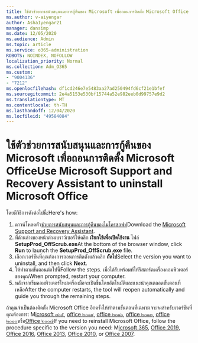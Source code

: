 ```yaml
---
title: ใช้ตัวช่วยการสนับสนุนและการกู้คืนของ Microsoft เพื่อถอนการติดตั้ง Microsoft Office
ms.author: v-aiyengar
author: AshaIyengar21
manager: dansimp
ms.date: 12/05/2020
ms.audience: Admin
ms.topic: article
ms.service: o365-administration
ROBOTS: NOINDEX, NOFOLLOW
localization_priority: Normal
ms.collection: Adm_O365
ms.custom:
- "9004136"
- "7212"
ms.openlocfilehash: df1cd246e7e5483aa27ad250494fd6cf21e1bfef
ms.sourcegitcommit: 2e4a5153e530bf15744a52e982eeb0d99757e9d2
ms.translationtype: MT
ms.contentlocale: th-TH
ms.lasthandoff: 12/04/2020
ms.locfileid: "49584084"
---
```

# <a name="use-microsoft-support-and-recovery-assistant-to-uninstall-microsoft-office"></a><span data-ttu-id="8309f-102">ใช้ตัวช่วยการสนับสนุนและการกู้คืนของ Microsoft เพื่อถอนการติดตั้ง Microsoft Office</span><span class="sxs-lookup"><span data-stu-id="8309f-102">Use Microsoft Support and Recovery Assistant to uninstall Microsoft Office</span></span>

<span data-ttu-id="8309f-103">โดยมีวิธีการดังต่อไปนี้:</span><span class="sxs-lookup"><span data-stu-id="8309f-103">Here's how:</span></span>

1. <span data-ttu-id="8309f-104">ดาวน์โหลดตัว[ช่วยการสนับสนุนและการกู้คืนของไมโครซอฟท์](https://go.microsoft.com/fwlink/?linkid=2139122)</span><span class="sxs-lookup"><span data-stu-id="8309f-104">Download the [Microsoft Support and Recovery Assistant](https://go.microsoft.com/fwlink/?linkid=2139122).</span></span>
1. <span data-ttu-id="8309f-105">ที่ด้านล่างของหน้าต่างเบราว์เซอร์ให้คลิก **เรียกใช้เพื่อเปิดใช้งาน** ไฟล์ **SetupProd_OffScrub.exe**</span><span class="sxs-lookup"><span data-stu-id="8309f-105">At the bottom of the browser window, click **Run** to launch the **SetupProd_OffScrub.exe** file.</span></span>
1. <span data-ttu-id="8309f-106">เลือกเวอร์ชันที่คุณต้องการถอนการติดตั้งแล้วคลิก **ถัดไป**</span><span class="sxs-lookup"><span data-stu-id="8309f-106">Select the version you want to uninstall, and then click **Next**.</span></span>
1. <span data-ttu-id="8309f-107">ให้ทำตามขั้นตอนต่อไปนี้</span><span class="sxs-lookup"><span data-stu-id="8309f-107">Follow the steps.</span></span> <span data-ttu-id="8309f-108">เมื่อได้รับพร้อมท์ให้รีสตาร์ตเครื่องคอมพิวเตอร์ของคุณ</span><span class="sxs-lookup"><span data-stu-id="8309f-108">When prompted, restart your computer.</span></span>
1. <span data-ttu-id="8309f-109">หลังจากเริ่มคอมพิวเตอร์ใหม่เครื่องมือจะเปิดขึ้นโดยอัตโนมัติและแนะนำคุณตลอดขั้นตอนที่เหลือ</span><span class="sxs-lookup"><span data-stu-id="8309f-109">After the computer restarts, the tool will reopen automatically and guide you through the remaining steps.</span></span>

<span data-ttu-id="8309f-110">ถ้าคุณจำเป็นต้องติดตั้ง Microsoft Office อีกครั้งให้ทำตามขั้นตอนที่เฉพาะเจาะจงสำหรับเวอร์ชันที่คุณต้องการ: M[icrosoft ๓๖๕](https://go.microsoft.com/fwlink/?linkid=2138843), [office ๒๐๑๙](https://go.microsoft.com/fwlink/?linkid=2138843), [office ๒๐๑๖](https://go.microsoft.com/fwlink/?linkid=2138919), [office ๒๐๑๓](https://go.microsoft.com/fwlink/?linkid=2138919), [office ๒๐๑๐](https://go.microsoft.com/fwlink/?linkid=2139237)หรือ[Office ๒๐๐๗](https://go.microsoft.com/fwlink/?linkid=2138644)</span><span class="sxs-lookup"><span data-stu-id="8309f-110">If you need to reinstall Microsoft Office, follow the procedure specific to the version you need: M[icrosoft 365](https://go.microsoft.com/fwlink/?linkid=2138843), [Office 2019](https://go.microsoft.com/fwlink/?linkid=2138843), [Office 2016](https://go.microsoft.com/fwlink/?linkid=2138919), [Office 2013](https://go.microsoft.com/fwlink/?linkid=2138919), [Office 2010](https://go.microsoft.com/fwlink/?linkid=2139237), or [Office 2007](https://go.microsoft.com/fwlink/?linkid=2138644).</span></span>